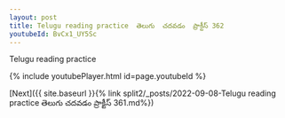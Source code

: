 ```yaml
---
layout: post
title: Telugu reading practice  తెలుగు  చదవడం  ప్రాక్టీస్ 362
youtubeId: BvCx1_UY5Sc
---
```

 
 
Telugu reading practice
 
 
 
 
 


{% include youtubePlayer.html id=page.youtubeId %}
 
[Next]({{ site.baseurl }}{% link  split2/_posts/2022-09-08-Telugu reading practice  తెలుగు  చదవడం  ప్రాక్టీస్ 361.md%})
 
